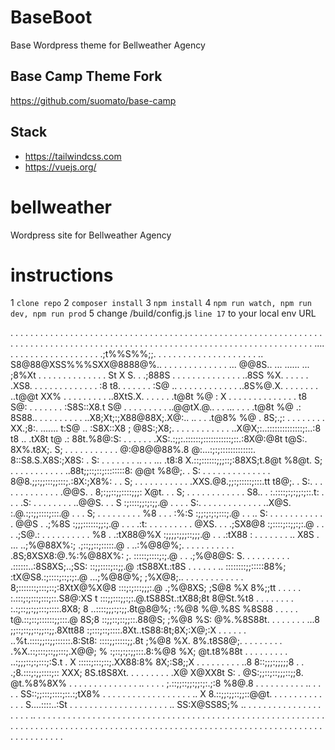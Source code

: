# BaseBoot
Base Wordpress theme for Bellweather Agency

## Base Camp Theme Fork
https://github.com/suomato/base-camp

## Stack
* https://tailwindcss.com
* https://vuejs.org/

# bellweather
Wordpress site for Bellweather Agency


# instructions
1 `clone repo`
2 `composer install`
3 `npm install`
4 `npm run watch, npm run dev, npm run prod`
5 change /build/config.js `line 17` to your local env URL



  .  . .  .  . .  .  . .  .  . .  .  . .  .  . .  .  . .  .  . .  .  . .  .  . .  .  . .  .  . .  .
   .       .       .       .       .       .       .       .       .       .       .       .
     .  .    .  .    .  .    .  .    .  .    .  .    .  .    .  .    .  .    .  .    .  .    .  . .
 .       .       .       .       .       .       .       .       .       .       .       .
   .  .    .  .    .  .    .  .    .  .    .  .    .  .    .  .    .  .    .  .    .  .    .  . .  .
  .    .  .    .  .    .  .    .  .    .  .   . .... .  .   .   .   .   .   .   .   .   .   .
    .       .       .       .       .   .  . .;t%%S%%;;. .   .    .   .   .   .   .   .   .    . .
  .   . .    .  .    .  .    .  .    .. S8@88@XSS%%%SXX@8888@%.. .      .       .       .    .     .
    .     .    .  .    .  .    .  ... @@8S.. ... ...... ... ;8%Xt . .      . .     . .     .    .
  .    .   .       .       .     . St X S.                .   .;888S . . .     .       .     .    .
     .   .   .  .    .  .    . ..8SS %X. .  .  .      .    .      .XS8.     .    . .     . .   .
  .    .      .   .   .   .   . :8 t8. .         . .    .    .  . :S@ .. .    .      . .     .   .
    .     . .   .   .   .   ..8S%@.X. .   . .  .    .  .  .    ..t@@t XX% . .   .  .     .         .
  .   .           .       ..8XtS.X. .   .     .   .         . .t@8t %@ : X .     .    .    .  . .
    .   . .  . .     . . . t8 S@: .   .   .     .    .  .  . :S8S::X8.t S@   . .    .   .    .    .
  .         .    .     ..@@tX.@.. . .  ...  .      .   .   .t@8t %@ .: 8S88..     .   .   .     .
     . .  .    .   . ..X8;Xt;:;X88@88X;.X@:.. .. .   .   .t@8% %@ .  8S;.;: .   .           .  .   .
  .          .      . XX.;8:.  .......    t:S@  ..      :S8X::X8 ; @8S:;X8;.  .    . .  . .      .
    .  . . .    . ..X@X;:..::::::::::::::;:..:8 t8 .. .tX8t t@ .: 88t.%8@:S:    .      .    . .
  .           .  .XS:.:;;:.::::::;:::::::::::;::.:8X@:@8t t@S:. 8X%.t8X;. S; .    .  .    .     .  .
    . .  .  .   . @:@8@@88%.8 @:...:;:;:::::::::::::. 8::S8.S.X8S:;X8S: . S:   .    .   .    .
  .       .   .   ..  . . ... .t8:8 X.::;::::::;;;::;:88XS;t.8@t %8@t.    S; .   .    .    .   . .
     . .        .        .       . ..88t;;::;::;::::::::8: @@t %8@;.    . S:   .   .     .         .
  .      . . .     . . .    .  .    . 8@8.;;:;;:::;;:::;.:8X:;X8%:    . . S;         .  .   . .  .
    .  .       .  .       .      . .XXS.@8.;;:;:::::;:::.tt t8@;.  .      S:. . . .    .
  .      .  .   .    .  .   .  . .@@S. . 8;:;;::;;::::;;;: X@t.      .  . S;        .    . .  . . .
    . .       .    .      .    . S8..   . :.::::;:;:;;:;::.t:  . .     . .S:  .  .    .
  .     .  .     .    .      ..@@S.   . . S :;::::;;:;:;;.@ .      . .  . S:.      .    .  . .  .  .
     .    .  .  .   .   .  ..X@S.       :.@.:;:;;::::;:::.@ .  .  .       S;   . .   .           .
  .    .       .      .   . %8 .  . .  :%:S :;;:;:;:;:::;.@  .      .  .. S: .         . .  . .
    .    . .  .   . .   . @@S .      .;%8S :;;;::::::;;:;.@ .   .     . .:t:   .  . .           .  .
  .   .          .    . @XS. .  .  .;SX8@8 :;::::;::;;:;:.@   .   . . .;S@.: .        .  . .  .
    .   .  . .      .  %8 .      .:tX88@%X :;;;;:;;;::;;;.@ .   .   .:tX88 :    .  .   .     .   .
  .            .  .. X8S . ... ..;%@88X%:; .;::;;::;:::::.@ .     ..:%@8@%;.  .     .     .    .   .
     . . . .    . .8S;8XSX8:@.%:%@88X%: ;.  :::::;::::;:;.@ . .  .;%@8@S: S.    . .   .    .     .
  .          .  .  . .::::::..:8S8XS;..;SS: ::;;::::;::;;.@     :tS88Xt.:t8S .          .    .
    .  .  .   .. ::::::::;;:::::88%; :tX@S8.:;::::;::;:;:.@ ...;%@8@%; ;%X@8;.. . . . .   .   . . .
  .     .   . . 8;:::::::;:::;::;:8XtX@%X@8 :::;:;:::;;;:.@ .;%@8XS; ;S@8 %X  8%;;tt    .   .
    . .       . :.:::;:;:::;:::;::.S8@:XS t :::;;:::;;:;:.@.tS88St.:tX88;8t 8@St.%t8 .    .    .  .
  .      . .  . :.:;::;;:;;:::;::::.8X8; 8 ..::::;;;:;:;;.8t@8@%; :%@8 %@.%8S %8S88 .  .     .
     .       .  t@.::;::;::::::;;:::.@ 8S;8 ::;;::;::;;::.88@S; ;%@8 %S: @%.%8S88t.      .  .   .  .
  .    . .    ...8 ;;::;::;;::;;::;;.8Xtt88 :;:::;::;::::.8Xt..tS88:8t;8X;:X@;:X .   .  .     .
    .      .   ..%t.::::;;::;;::::::.8:St8: ::::;;:::::;;.8t ;%@8 %X. 8%.t8S8@;.   .      .     . .
  .   .  .   .   .%X.::;:::;::;;:::;.X@@; % :;::;:;:;;:::.8:%@8 %X; @t.t8%88t .  .   . .    .
    .      .    . . ..:;;;::;:;:::;:S.t . X :::::;:::;::;.XX88:8% 8X;:S8;;X .            .   . .  .
  .    . .    .    ..8 8::;;;:;;;;;8 . . .;8.:::;:;;::::;:: XXX; 8S.t8S8Xt.   .  . .  .    .
     .      .    .     .X@ X@XX8t S:     . @S:;;::;::;;;::;;8. @t.%8%8X% .  .        .  .     . . .
  .    .  .    .    .   .    . ..  . . .  . ;.::;;::;;:;;:;:.;:8 %8@.8 .      . .  .      .  .
    .       .    .     .  ..  . .        . . SS::;;:::;::::;::.:;tX8% .   . .     .   .    .    .  .
  .   . .     .    .    .   .    . .  .     .. X 8.::;;:;;::;;::@@t.    .      .    .   .     .
    .     . .   .    .    .    .        .          S....::::..:St . .  .   .  .  .       .  .    .
  .    .      .   .   .      .    . . .   .  .   .. SS:X@SS8S;% ..   .   .         .  .        .   .
     .   .  .       .   .  .    .       .      .    . . . .  ..    .       . .  .    .  . . .    .
  .    .       . .       .   .    .  .    . .     .              .    . .        .            .
    .    . .  .    . . .       .       .      .  .   .  .  .  .     .     .  . .   .  .  .  .   .  .
  .   .      .   .        . .    . .     .  .      .     .      . .    .          .    .      .
    .   .  .        .  .      .      . .      . .    . .    . .      .   . .  . .   .    . .    . .
  .           . . .      .  .   .  .      . .     .       .     .  .   .              .      .
     . . .  .        . .      .      .  .      .    .  .    .        .    . .  .  . .   .  .   .  .
